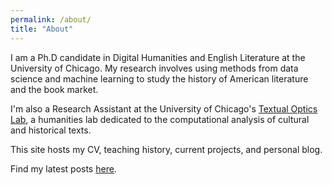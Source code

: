 ```yaml
---
permalink: /about/
title: "About"
---
```


I am a Ph.D candidate in Digital Humanities and English Literature at the University of Chicago. My research involves using methods from data science and machine learning to study the history of American literature and the book market.

I'm also a Research Assistant at the University of Chicago's [Textual Optics Lab](https://textual-optics-lab.uchicago.edu/), a humanities lab dedicated to the computational analysis of cultural and historical texts. 

This site hosts my CV, teaching history, current projects, and personal blog. 

Find my latest posts [here](https://jordanpruett.github.io/).
